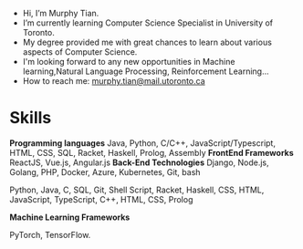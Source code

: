 - Hi, I’m Murphy Tian.
- I’m currently learning Computer Science Specialist in University of Toronto. 
- My degree provided me with great chances to learn about various aspects of Computer Science.
- I'm looking forward to any new opportunities in Machine learning,Natural Language Processing, Reinforcement Learning...
- How to reach me: murphy.tian@mail.utoronto.ca

# Skills
**Programming languages**
Java, Python, C/C++, JavaScript/Typescript, HTML, CSS, SQL, Racket, Haskell, Prolog, Assembly
**FrontEnd Frameworks**
ReactJS, Vue.js, Angular.js
**Back-End Technologies**
Django, Node.js, Golang, PHP, Docker, Azure, Kubernetes, Git, bash

Python, Java, C, SQL, Git, Shell Script, Racket, Haskell, CSS, HTML, JavaScript, TypeScript, C++, HTML, CSS, Prolog

**Machine Learning Frameworks**

PyTorch, TensorFlow.

